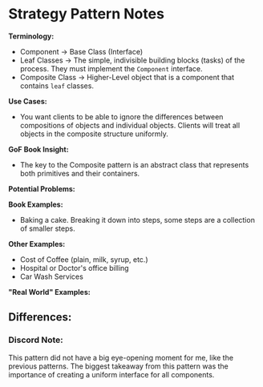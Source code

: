 # Strategy Pattern Notes

**Terminology:**
- Component -> Base Class (Interface)
- Leaf Classes -> The simple, indivisible building blocks (tasks) of the process. They must implement the `Component` interface.
- Composite Class -> Higher-Level object that is a component that contains `leaf` classes. 

**Use Cases:**
- You want clients to be able to ignore the differences between compositions of objects and individual objects. Clients will treat all objects in the composite structure uniformly.

**GoF Book Insight:**
- The key to the Composite pattern is an abstract class that represents both primitives and their containers.

**Potential Problems:**


**Book Examples:**
- Baking a cake. Breaking it down into steps, some steps are a collection of smaller steps.

**Other Examples:**
- Cost of Coffee (plain, milk, syrup, etc.)
- Hospital or Doctor's office billing
- Car Wash Services

**"Real World" Examples:**


## Differences:

### Discord Note:
 This pattern did not have a big eye-opening moment for me, like the previous patterns. The biggest takeaway from this pattern was the importance of creating a uniform interface for all components. 